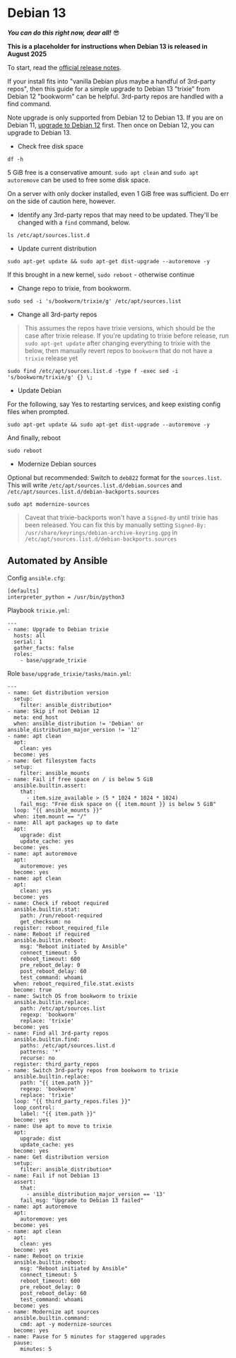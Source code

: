 # Debian 13

***You can do this right now, dear all!*** 😎

**This is a placeholder for instructions when Debian 13 is released in August 2025**

To start, read the [official release notes](https://www.debian.org/releases/trixie/release-notes/upgrading.en.html).

If your install fits into "vanilla Debian plus maybe a handful of 3rd-party repos", then this guide for a simple upgrade to Debian 13 "trixie" from Debian 12 "bookworm" can be helpful. 3rd-party repos are handled with a find command.

Note upgrade is only supported from Debian 12 to Debian 13. If you are on Debian 11, [upgrade to Debian 12](https://gist.github.com/yorickdowne/ec9e2c6f4f8a2ee93193469d285cd54c) first. Then once on Debian 12, you can upgrade to Debian 13.

- Check free disk space

`df -h`

5 GiB free is a conservative amount. `sudo apt clean` and `sudo apt autoremove` can be used to free some disk space.

On a server with only docker installed, even 1 GiB free was sufficient. Do err on the side of caution here, however.

- Identify any 3rd-party repos that may need to be updated. They'll be changed with a `find` command, below.

`ls /etc/apt/sources.list.d`

- Update current distribution

`sudo apt-get update && sudo apt-get dist-upgrade --autoremove -y`

If this brought in a new kernel, `sudo reboot` - otherwise continue

- Change repo to trixie, from bookworm.

```
sudo sed -i 's/bookworm/trixie/g' /etc/apt/sources.list
```

- Change all 3rd-party repos

> This assumes the repos have trixie versions, which should be the case after trixie release. If you're updating to trixie before release, run `sudo apt-get update` after changing everything to trixie with the below, then manually revert repos to `bookworm` that do not have a `trixie` release yet

```
sudo find /etc/apt/sources.list.d -type f -exec sed -i 's/bookworm/trixie/g' {} \;
```

- Update Debian

For the following, say Yes to restarting services, and keep existing config files when prompted.

`sudo apt-get update && sudo apt-get dist-upgrade --autoremove -y`

And finally, reboot

`sudo reboot`

- Modernize Debian sources

Optional but recommended: Switch to `deb822` format for the `sources.list`. This will write `/etc/apt/sources.list.d/debian.sources` and `/etc/apt/sources.list.d/debian-backports.sources`

`sudo apt modernize-sources`

> Caveat that trixie-backports won't have a `Signed-By` until trixie has been released. You can fix this by manually setting `Signed-By: /usr/share/keyrings/debian-archive-keyring.gpg` in `/etc/apt/sources.list.d/debian-backports.sources`

## Automated by Ansible
Config `ansible.cfg`:
```
[defaults]
interpreter_python = /usr/bin/python3
```

Playbook `trixie.yml`:

```
---
- name: Upgrade to Debian trixie
  hosts: all
  serial: 1
  gather_facts: false
  roles:
    - base/upgrade_trixie
```

Role `base/upgrade_trixie/tasks/main.yml`:

```
---
- name: Get distribution version
  setup:
    filter: ansible_distribution*
- name: Skip if not Debian 12
  meta: end_host
  when: ansible_distribution != 'Debian' or ansible_distribution_major_version != '12'
- name: apt clean
  apt:
    clean: yes
  become: yes
- name: Get filesystem facts
  setup:
    filter: ansible_mounts
- name: Fail if free space on / is below 5 GiB
  ansible.builtin.assert:
    that:
      - item.size_available > (5 * 1024 * 1024 * 1024)
    fail_msg: "Free disk space on {{ item.mount }} is below 5 GiB"
  loop: "{{ ansible_mounts }}"
  when: item.mount == "/"
- name: All apt packages up to date
  apt:
    upgrade: dist
    update_cache: yes
  become: yes
- name: apt autoremove
  apt:
    autoremove: yes
  become: yes
- name: apt clean
  apt:
    clean: yes
  become: yes
- name: Check if reboot required
  ansible.builtin.stat:
    path: /run/reboot-required
    get_checksum: no
  register: reboot_required_file
- name: Reboot if required
  ansible.builtin.reboot:
    msg: "Reboot initiated by Ansible"
    connect_timeout: 5
    reboot_timeout: 600
    pre_reboot_delay: 0
    post_reboot_delay: 60
    test_command: whoami
  when: reboot_required_file.stat.exists
  become: true
- name: Switch OS from bookworm to trixie
  ansible.builtin.replace:
    path: /etc/apt/sources.list
    regexp: 'bookworm'
    replace: 'trixie'
  become: yes
- name: Find all 3rd-party repos
  ansible.builtin.find:
    paths: /etc/apt/sources.list.d
    patterns: '*'
    recurse: no
  register: third_party_repos
- name: Switch 3rd-party repos from bookworm to trixie
  ansible.builtin.replace:
    path: "{{ item.path }}"
    regexp: 'bookworm'
    replace: 'trixie'
  loop: "{{ third_party_repos.files }}"
  loop_control:
    label: "{{ item.path }}"
  become: yes 
- name: Use apt to move to trixie
  apt:
    upgrade: dist
    update_cache: yes
  become: yes
- name: Get distribution version
  setup:
    filter: ansible_distribution*
- name: Fail if not Debian 13
  assert:
    that:
      - ansible_distribution_major_version == '13'
    fail_msg: "Upgrade to Debian 13 failed"
- name: apt autoremove
  apt:
    autoremove: yes
  become: yes
- name: apt clean
  apt:
    clean: yes
  become: yes
- name: Reboot on trixie
  ansible.builtin.reboot:
    msg: "Reboot initiated by Ansible"
    connect_timeout: 5
    reboot_timeout: 600
    pre_reboot_delay: 0
    post_reboot_delay: 60
    test_command: whoami
  become: yes
- name: Modernize apt sources
  ansible.builtin.command:
    cmd: apt -y modernize-sources
  become: yes
- name: Pause for 5 minutes for staggered upgrades
  pause:
    minutes: 5
```
